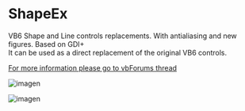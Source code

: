 # ShapeEx
VB6 Shape and Line controls replacements. With antialiasing and new figures. Based on GDI+  
It can be used as a direct replacement of the original VB6 controls.  

[For more information please go to vbForums thread](https://www.vbforums.com/showthread.php?872815-VB6-ShapeEx-Shape-control-replacement)

![imagen](https://user-images.githubusercontent.com/42319299/222829090-0335cb00-f1ff-435f-9c81-ea1cb17a8b52.png)

![imagen](https://user-images.githubusercontent.com/42319299/222829138-82f00818-dd54-4e6f-8d83-090c8713abff.png)

